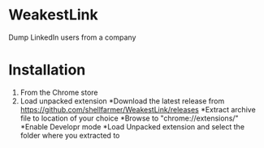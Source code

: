 # WeakestLink
Dump LinkedIn users from a company


# Installation

1. From the Chrome store
2. Load unpacked extension
*Download the latest release from https://github.com/shellfarmer/WeakestLink/releases
*Extract archive file to location of your choice
*Browse to "chrome://extensions/"
*Enable Developr mode
*Load Unpacked extension and select the folder where you extracted to
